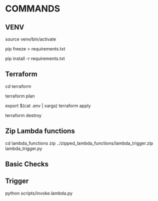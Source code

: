 # COMMANDS

## VENV

source venv/bin/activate

pip freeze > requirements.txt

pip install -r requirements.txt


## Terraform

cd terraform

terraform plan

export $(cat .env | xargs)
terraform apply

terraform destroy

## Zip Lambda functions

cd lambda_functions
zip ../zipped_lambda_functions/lambda_trigger.zip lambda_trigger.py


## Basic Checks



## Trigger
python scripts/invoke.lambda.py
